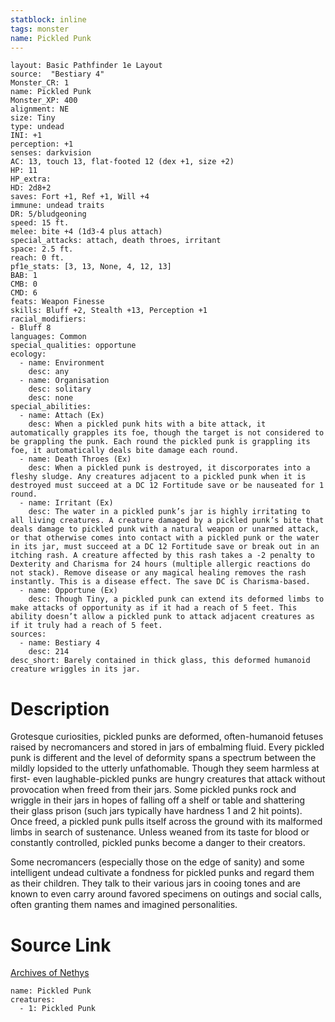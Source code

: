 ```yaml
---
statblock: inline
tags: monster
name: Pickled Punk
---
```

```statblock
layout: Basic Pathfinder 1e Layout
source:  "Bestiary 4"
Monster_CR: 1
name: Pickled Punk
Monster_XP: 400
alignment: NE
size: Tiny
type: undead
INI: +1
perception: +1
senses: darkvision
AC: 13, touch 13, flat-footed 12 (dex +1, size +2)
HP: 11
HP_extra: 
HD: 2d8+2
saves: Fort +1, Ref +1, Will +4
immune: undead traits
DR: 5/bludgeoning
speed: 15 ft.
melee: bite +4 (1d3-4 plus attach)
special_attacks: attach, death throes, irritant
space: 2.5 ft.
reach: 0 ft.
pf1e_stats: [3, 13, None, 4, 12, 13]
BAB: 1
CMB: 0
CMD: 6
feats: Weapon Finesse
skills: Bluff +2, Stealth +13, Perception +1
racial_modifiers:
- Bluff 8
languages: Common
special_qualities: opportune
ecology:
  - name: Environment
    desc: any
  - name: Organisation
    desc: solitary
    desc: none
special_abilities:
  - name: Attach (Ex)
    desc: When a pickled punk hits with a bite attack, it automatically grapples its foe, though the target is not considered to be grappling the punk. Each round the pickled punk is grappling its foe, it automatically deals bite damage each round.
  - name: Death Throes (Ex)
    desc: When a pickled punk is destroyed, it discorporates into a fleshy sludge. Any creatures adjacent to a pickled punk when it is destroyed must succeed at a DC 12 Fortitude save or be nauseated for 1 round.
  - name: Irritant (Ex)
    desc: The water in a pickled punk’s jar is highly irritating to all living creatures. A creature damaged by a pickled punk’s bite that deals damage to pickled punk with a natural weapon or unarmed attack, or that otherwise comes into contact with a pickled punk or the water in its jar, must succeed at a DC 12 Fortitude save or break out in an itching rash. A creature affected by this rash takes a -2 penalty to Dexterity and Charisma for 24 hours (multiple allergic reactions do not stack). Remove disease or any magical healing removes the rash instantly. This is a disease effect. The save DC is Charisma-based.
  - name: Opportune (Ex)
    desc: Though Tiny, a pickled punk can extend its deformed limbs to make attacks of opportunity as if it had a reach of 5 feet. This ability doesn’t allow a pickled punk to attack adjacent creatures as if it truly had a reach of 5 feet.
sources:
  - name: Bestiary 4
    desc: 214
desc_short: Barely contained in thick glass, this deformed humanoid creature wriggles in its jar.
```
# Description
Grotesque curiosities, pickled punks are deformed, often-humanoid fetuses raised by necromancers and stored in jars of embalming fluid. Every pickled punk is different and the level of deformity spans a spectrum between the mildly lopsided to the utterly unfathomable. Though they seem harmless at first- even laughable-pickled punks are hungry creatures that attack without provocation when freed from their jars. Some pickled punks rock and wriggle in their jars in hopes of falling off a shelf or table and shattering their glass prison (such jars typically have hardness 1 and 2 hit points). Once freed, a pickled punk pulls itself across the ground with its malformed limbs in search of sustenance. Unless weaned from its taste for blood or constantly controlled, pickled punks become a danger to their creators.

Some necromancers (especially those on the edge of sanity) and some intelligent undead cultivate a fondness for pickled punks and regard them as their children. They talk to their various jars in cooing tones and are known to even carry around favored specimens on outings and social calls, often granting them names and imagined personalities.
# Source Link
[Archives of Nethys](https://aonprd.com/MonsterDisplay.aspx?ItemName=Pickled%20Punk)
```encounter-table
name: Pickled Punk
creatures:
  - 1: Pickled Punk
```
